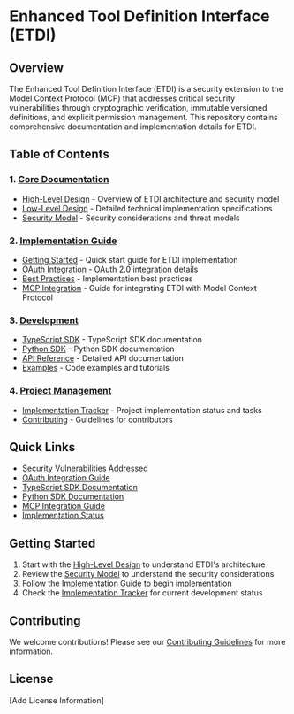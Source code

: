 # Enhanced Tool Definition Interface (ETDI)

## Overview

The Enhanced Tool Definition Interface (ETDI) is a security extension to the Model Context Protocol (MCP) that addresses critical security vulnerabilities through cryptographic verification, immutable versioned definitions, and explicit permission management. This repository contains comprehensive documentation and implementation details for ETDI.

## Table of Contents

### 1. [Core Documentation](docs/core/README.md)
- [High-Level Design](docs/core/hld.md) - Overview of ETDI architecture and security model
- [Low-Level Design](docs/core/lld.md) - Detailed technical implementation specifications
- [Security Model](docs/core/security.md) - Security considerations and threat models

### 2. [Implementation Guide](docs/implementation/README.md)
- [Getting Started](docs/implementation/getting-started.md) - Quick start guide for ETDI implementation
- [OAuth Integration](docs/implementation/oauth-integration.md) - OAuth 2.0 integration details
- [Best Practices](docs/implementation/best-practices.md) - Implementation best practices
- [MCP Integration](docs/implementation/mcp-integration.md) - Guide for integrating ETDI with Model Context Protocol

### 3. [Development](docs/development/README.md)
- [TypeScript SDK](docs/development/typescript-sdk.md) - TypeScript SDK documentation
- [Python SDK](docs/development/python-sdk.md) - Python SDK documentation
- [API Reference](docs/development/api-reference.md) - Detailed API documentation
- [Examples](docs/development/examples.md) - Code examples and tutorials

### 4. [Project Management](docs/project/README.md)
- [Implementation Tracker](docs/project/effort-tracker.md) - Project implementation status and tasks
- [Contributing](docs/project/contributing.md) - Guidelines for contributors

## Quick Links

- [Security Vulnerabilities Addressed](docs/core/security.md#security-vulnerabilities)
- [OAuth Integration Guide](docs/implementation/oauth-integration.md)
- [TypeScript SDK Documentation](docs/development/typescript-sdk.md)
- [Python SDK Documentation](docs/development/python-sdk.md)
- [MCP Integration Guide](docs/implementation/mcp-integration.md)
- [Implementation Status](docs/project/effort-tracker.md)

## Getting Started

1. Start with the [High-Level Design](docs/core/hld.md) to understand ETDI's architecture
2. Review the [Security Model](docs/core/security.md) to understand the security considerations
3. Follow the [Implementation Guide](docs/implementation/getting-started.md) to begin implementation
4. Check the [Implementation Tracker](docs/project/effort-tracker.md) for current development status

## Contributing

We welcome contributions! Please see our [Contributing Guidelines](docs/project/contributing.md) for more information.

## License

[Add License Information]

